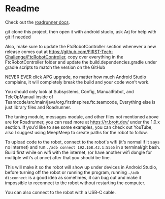 # Readme

Check out the [roadrunner docs](https://rr.brott.dev/docs/v1-0/tuning/).

git clone this project, then open it with android studio, ask Arj for help with git if needed

Also, make sure to update the FtcRobotController section whenever a new release comes out at
https://github.com/FIRST-Tech-Challenge/FtcRobotController, copy over everything in the 
FtcRobotController folder and update the build.dependencies.gradle under gradle scripts to match 
the version on the GitHub

NEVER EVER click APG upgrade, no matter how much Android Studio complains, it
will completely break the build and your code won't work.

You should only look at Subsystems, Config, ManualRobot, and TeleOpManual 
inside of Teamcode/src/main/java/org.firstinspires.ftc.teamcode, Everything else is
just library files and Roadrunner. 

The tuning module, messages module, and other files not mentioned above are for Roadrunner, you can
read more at https://rr.brott.dev/ under the 1.0.x section. If you'd like to see some examples,
you can check out YouTube, also I suggest using MeepMeep to create paths for the robot to follow.

To upload code to the robot, connect to the robot's wifi (it's normal if it says no internet) and 
run ```./adb connect 192.168.43.1:5555``` in a terminal/git bash. Build first while on wifi with the internet, 
(or have another wifi dongle for multiple wifi's at once) after that you should be fine. 

This will make it so the robot will show up under devices in Android Studio, before turning off the 
robot or running the program, running ```./adb disconnect``` is a good idea as sometimes, it can bug
out and make it impossible to reconnect to the robot without restarting the computer. 

You can also connect to the robot with a USB-C cable.
